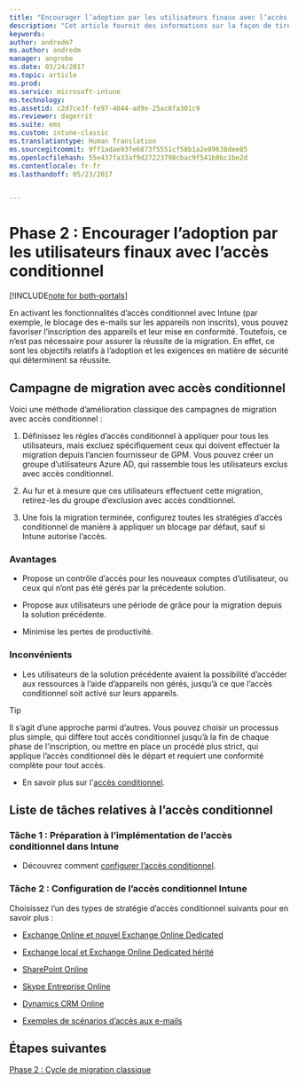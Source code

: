 ```yaml
---
title: "Encourager l’adoption par les utilisateurs finaux avec l’accès conditionnel | Microsoft Docs"
description: "Cet article fournit des informations sur la façon de tirer parti de l’accès conditionnel pour permettre l’inscription d’appareils auprès de Microsoft Intune."
keywords: 
author: andredm7
ms.author: andredm
manager: angrobe
ms.date: 03/24/2017
ms.topic: article
ms.prod: 
ms.service: microsoft-intune
ms.technology: 
ms.assetid: c2d7ce3f-fe97-4044-ad9e-25ac8fa301c9
ms.reviewer: dagerrit
ms.suite: ems
ms.custom: intune-classic
ms.translationtype: Human Translation
ms.sourcegitcommit: 9ff1adae93fe6873f5551cf58b1a2e89638dee85
ms.openlocfilehash: 55e437fa33af9d27223798cbac9f541b0bc1be2d
ms.contentlocale: fr-fr
ms.lasthandoff: 05/23/2017


---
```


# <a name="phase-2-drive-end-user-adoption-with-conditional-access"></a>Phase 2 : Encourager l’adoption par les utilisateurs finaux avec l’accès conditionnel

[!INCLUDE[note for both-portals](../includes/note-for-both-portals.md)]

En activant les fonctionnalités d’accès conditionnel avec Intune (par exemple, le blocage des e-mails sur les appareils non inscrits), vous pouvez favoriser l’inscription des appareils et leur mise en conformité. Toutefois, ce n’est pas nécessaire pour assurer la réussite de la migration. En effet, ce sont les objectifs relatifs à l’adoption et les exigences en matière de sécurité qui déterminent sa réussite.

## <a name="migration-campaign-with-conditional-access"></a>Campagne de migration avec accès conditionnel

Voici une méthode d’amélioration classique des campagnes de migration avec accès conditionnel :

1.  Définissez les règles d’accès conditionnel à appliquer pour tous les utilisateurs, mais excluez spécifiquement ceux qui doivent effectuer la migration depuis l’ancien fournisseur de GPM. Vous pouvez créer un groupe d’utilisateurs Azure AD, qui rassemble tous les utilisateurs exclus avec accès conditionnel.

2.  Au fur et à mesure que ces utilisateurs effectuent cette migration, retirez-les du groupe d’exclusion avec accès conditionnel.

3.  Une fois la migration terminée, configurez toutes les stratégies d’accès conditionnel de manière à appliquer un blocage par défaut, sauf si Intune autorise l’accès.

### <a name="advantages"></a>Avantages

-   Propose un contrôle d’accès pour les nouveaux comptes d’utilisateur, ou ceux qui n’ont pas été gérés par la précédente solution.

-   Propose aux utilisateurs une période de grâce pour la migration depuis la solution précédente.

-   Minimise les pertes de productivité.

### <a name="disadvantages"></a>Inconvénients

-   Les utilisateurs de la solution précédente avaient la possibilité d’accéder aux ressources à l’aide d’appareils non gérés, jusqu’à ce que l’accès conditionnel soit activé sur leurs appareils.

> [!TIP]
> Il s’agit d’une approche parmi d’autres. Vous pouvez choisir un processus plus simple, qui diffère tout accès conditionnel jusqu’à la fin de chaque phase de l’inscription, ou mettre en place un procédé plus strict, qui applique l’accès conditionnel dès le départ et requiert une conformité complète pour tout accès.

-   En savoir plus sur l'[accès conditionnel](https://docs.microsoft.com/intune/conditional-access).

## <a name="task-list-for-conditional-access"></a>Liste de tâches relatives à l’accès conditionnel

### <a name="task-1-get-ready-for-intune-conditional-access"></a>Tâche 1 : Préparation à l’implémentation de l’accès conditionnel dans Intune

-   Découvrez comment [configurer l’accès conditionnel](/intune-classic/deploy-use/restrict-access-to-email-and-o365-services-with-microsoft-intune).

### <a name="task-2-set-up-intune-conditional-access"></a>Tâche 2 : Configuration de l’accès conditionnel Intune

Choisissez l’un des types de stratégie d’accès conditionnel suivants pour en savoir plus :

-   [Exchange Online et nouvel Exchange Online Dedicated](/intune-classic/deploy-use/restrict-access-to-exchange-online-with-microsoft-intune)

-   [Exchange local et Exchange Online Dedicated hérité](/intune-classic/deploy-use/restrict-access-to-exchange-onpremises-with-microsoft-intune)

-   [SharePoint Online](/intune-classic/deploy-use/restrict-access-to-sharepoint-online-with-microsoft-intune)

-   [Skype Entreprise Online](/intune-classic/deploy-use/restrict-access-to-skype-for-business-online-with-microsoft-intune)

-   [Dynamics CRM Online](/intune-classic/deploy-use/restrict-access-to-dynamics-crm-online-with-microsoft-intune)

-   [Exemples de scénarios d’accès aux e-mails](/intune-classic/deploy-use/restrict-email-access-example-scenarios)

## <a name="next-steps"></a>Étapes suivantes

[Phase 2 : Cycle de migration classique](/intune-classic/plan-design/migration-phase2-typical-migration-cycle)

